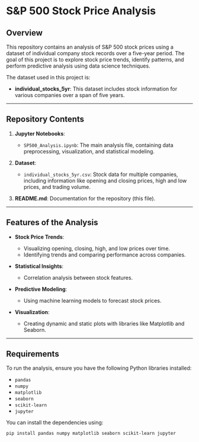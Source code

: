 # S&P 500 Stock Price Analysis

## Overview
This repository contains an analysis of S&P 500 stock prices using a dataset of individual company stock records over a five-year period. The goal of this project is to explore stock price trends, identify patterns, and perform predictive analysis using data science techniques.

The dataset used in this project is:  
- **individual_stocks_5yr**: This dataset includes stock information for various companies over a span of five years.

---

## Repository Contents

1. **Jupyter Notebooks**:
   - `SP500_Analysis.ipynb`: The main analysis file, containing data preprocessing, visualization, and statistical modeling.

2. **Dataset**:
   - `individual_stocks_5yr.csv`: Stock data for multiple companies, including information like opening and closing prices, high and low prices, and trading volume.

3. **README.md**: Documentation for the repository (this file).

---

## Features of the Analysis

- **Stock Price Trends**:
  - Visualizing opening, closing, high, and low prices over time.
  - Identifying trends and comparing performance across companies.

- **Statistical Insights**:
  - Correlation analysis between stock features.

- **Predictive Modeling**:
  - Using machine learning models to forecast stock prices.

- **Visualization**:
  - Creating dynamic and static plots with libraries like Matplotlib and Seaborn.

---

## Requirements

To run the analysis, ensure you have the following Python libraries installed:

- `pandas`
- `numpy`
- `matplotlib`
- `seaborn`
- `scikit-learn`
- `jupyter`

You can install the dependencies using:
```bash
pip install pandas numpy matplotlib seaborn scikit-learn jupyter
